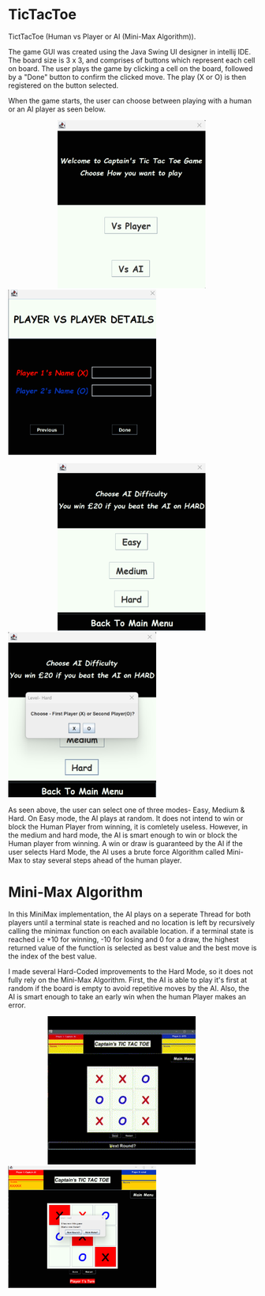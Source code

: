 # TicTacToe
TictTacToe (Human vs Player or AI (Mini-Max Algorithm)).

The game GUI was created using the Java Swing UI designer in intellij IDE. The board size is 3 x 3, and comprises of buttons which represent each cell on board. The user plays the game by clicking a cell on the board, followed by a "Done" button to confirm the clicked move. The play (X or O) is then registered on the button selected. 

When the game starts, the user can choose between playing with a human or an AI player as seen below. 

<p>
 <img src="src/main/java/com/captainnigeria/tictactoe/Game Snapshots/GameMenu.png" hspace=100 style="width:300px ; height:300x">
 <img src="src/main/java/com/captainnigeria/tictactoe/Game Snapshots/playerMenu.png" style="width:300px ; height:300x; vspace: 50px">
</p>


<p>
<img src="src/main/java/com/captainnigeria/tictactoe/Game Snapshots/AIMenu1.png" hspace=100 style=" width:300px ; height:350x">
<img src="src/main/java/com/captainnigeria/tictactoe/Game Snapshots/AIMenu2.png" style="width:300px ; height:300x">
</p>


As seen above, the user can select one of three modes- Easy, Medium & Hard. On Easy mode, the AI plays at random. It does not intend to win or block the Human Player from winning, it is comletely useless. However, in the medium and hard mode, the AI is smart enough to win or block the Human player from winning. A win or draw is guaranteed by the AI if the user selects Hard Mode, the AI uses a brute force Algorithm called Mini-Max to stay several steps ahead of the human player. 

# Mini-Max Algorithm 

In this MiniMax implementation, the AI plays on a seperate Thread for both players until a terminal state is reached and no location is left by recursively calling the minimax function on each available location. if a terminal state is reached i.e  +10 for winning, -10 for losing and 0 for a draw, the highest returned value of the function is selected as best value and the best move is the index of the best value. 

I made several Hard-Coded improvements to the Hard Mode, so it does not fully rely on the Mini-Max Algorithm. First, the AI is able to play it's first at random if the board is empty to avoid repetitive moves by the AI. Also, the AI is smart enough to take an early win when the human Player makes an error. 

<p>
<img src="src/main/java/com/captainnigeria/tictactoe/Game Snapshots/Untitled video - Made with Clipchamp.gif" hspace=80 style=" width:300px ; height:300x">
<img src="src/main/java/com/captainnigeria/tictactoe/Game Snapshots/AIWins.png" style="width:300px ; height:500x">
</p>




